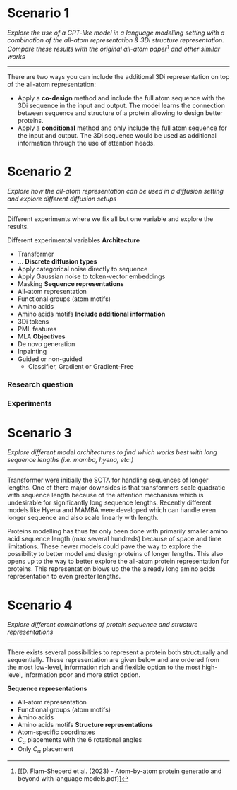 # Scenario 1
*Explore the use of a GPT-like model in a language modelling setting with a combination of the all-atom representation & 3Di structure representation. Compare these results with the original all-atom paper[^1] and other similar works* 
***
There are two ways you can include the additional 3Di representation on top of the all-atom representation:
- Apply a **co-design** method and include the full atom sequence with the 3Di sequence in the input and output. The model learns the connection between sequence and structure of a protein allowing to design better proteins. 
- Apply a **conditional** method and only include the full atom sequence for the input and output. The 3Di sequence would be used as additional information through the use of attention heads.
# Scenario 2
*Explore how the all-atom representation can be used in a diffusion setting and explore different diffusion setups*
***
Different experiments where we fix all but one variable and explore the results.

Different experimental variables
**Architecture**
- Transformer
- …
**Discrete diffusion types**
- Apply categorical noise directly to sequence
- Apply Gaussian noise to token-vector embeddings
- Masking
**Sequence representations**
- All-atom representation
- Functional groups (atom motifs)
- Amino acids
- Amino acids motifs
**Include additional information**
- 3Di tokens
- PML features
- MLA
**Objectives**
- De novo generation
- Inpainting
- Guided or non-guided
	- Classifier, Gradient or Gradient-Free 
### Research question
### Experiments

# Scenario 3
*Explore different model architectures to find which works best with long sequence lengths (i.e. mamba, hyena, etc.)*
***
Transformer were initially the SOTA for handling sequences of longer lengths. One of there major downsides is that transformers scale quadratic with sequence length because of the attention mechanism which is undesirable for significantly long sequence lengths. Recently different models  like Hyena and MAMBA were developed which can handle even longer sequence and also scale linearly with length.

Proteins modelling has thus far only been done with primarily smaller amino acid sequence length (max several hundreds) because of space and time limitations. These newer models could pave the way to explore the possibility to better model and design proteins of longer lengths. This also opens up to the way to better explore the all-atom protein representation for proteins. This representation blows up the the already long amino acids representation to even greater lengths. 
# Scenario 4
*Explore different combinations of protein sequence and structure representations*
***
There exists several possibilities to represent a protein both structurally and sequentially. These representation are given below and are ordered from the most low-level, information rich and flexible option to the most high-level, information poor and more strict option.

**Sequence representations**
- All-atom representation
- Functional groups (atom motifs)
- Amino acids
- Amino acids motifs
**Structure representations**
- Atom-specific coordinates
- $C_\alpha$ placements with the 6 rotational angles
- Only $C_\alpha$ placement



[^1]: [[D. Flam-Sheperd et al. (2023) - Atom-by-atom protein generatio and beyond with language models.pdf]]